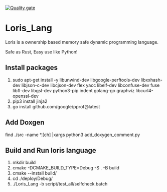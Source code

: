 [![Quality gate](https://sonarcloud.io/api/project_badges/quality_gate?project=yunhaizhu_Loris_Lang)](https://sonarcloud.io/summary/new_code?id=yunhaizhu_Loris_Lang)

# Loris_Lang
Loris is a ownership based memory safe dynamic programming language. 

Safe as Rust, Easy use like Python!

## Install packages
1. sudo apt-get install -y libunwind-dev libgoogle-perftools-dev libxxhash-dev libjson-c-dev libcjson-dev flex yacc libelf-dev libconfuse-dev fuse libfl-dev libgsl-dev python3-pip indent golang-go graphviz libcurl4-openssl-dev
2. pip3 install jinja2
3. go install github.com/google/pprof@latest

## Add Doxgen
find ./src -name *.[ch] |xargs python3 add_doxygen_comment.py

## Build and Run loris language
1. mkdir build
2. cmake -DCMAKE_BUILD_TYPE=Debug -S . -B build
3. cmake --install build/
4. cd ./deploy/Debug/
5. ./Loris_Lang -b script/test_all/selfcheck.batch
